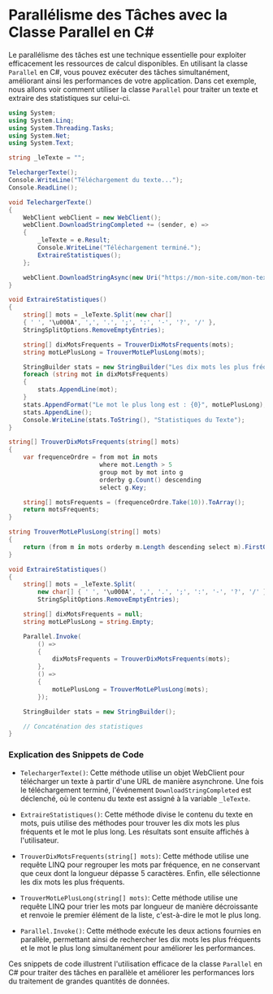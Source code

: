 # Parallélisme des Tâches avec la Classe Parallel en C#

Le parallélisme des tâches est une technique essentielle pour exploiter efficacement les ressources de calcul disponibles. En utilisant la classe `Parallel` en C#, vous pouvez exécuter des tâches simultanément, améliorant ainsi les performances de votre application. Dans cet exemple, nous allons voir comment utiliser la classe `Parallel` pour traiter un texte et extraire des statistiques sur celui-ci.

```csharp
using System;
using System.Linq;
using System.Threading.Tasks;
using System.Net;
using System.Text;

string _leTexte = "";

TelechargerTexte();
Console.WriteLine("Téléchargement du texte...");
Console.ReadLine();

void TelechargerTexte()
{
    WebClient webClient = new WebClient();
    webClient.DownloadStringCompleted += (sender, e) =>
    {
        _leTexte = e.Result;
        Console.WriteLine("Téléchargement terminé.");
        ExtraireStatistiques();
    };

    webClient.DownloadStringAsync(new Uri("https://mon-site.com/mon-texte.txt"));
}

void ExtraireStatistiques()
{
    string[] mots = _leTexte.Split(new char[]
    { ' ', '\u000A', ',', '.', ';', ':', '-', '?', '/' },
    StringSplitOptions.RemoveEmptyEntries);

    string[] dixMotsFrequents = TrouverDixMotsFrequents(mots);
    string motLePlusLong = TrouverMotLePlusLong(mots);

    StringBuilder stats = new StringBuilder("Les dix mots les plus fréquents sont :\n");
    foreach (string mot in dixMotsFrequents)
    {
        stats.AppendLine(mot);
    }
    stats.AppendFormat("Le mot le plus long est : {0}", motLePlusLong);
    stats.AppendLine();
    Console.WriteLine(stats.ToString(), "Statistiques du Texte");
}

string[] TrouverDixMotsFrequents(string[] mots)
{
    var frequenceOrdre = from mot in mots
                         where mot.Length > 5
                         group mot by mot into g
                         orderby g.Count() descending
                         select g.Key;

    string[] motsFrequents = (frequenceOrdre.Take(10)).ToArray();
    return motsFrequents;
}

string TrouverMotLePlusLong(string[] mots)
{
    return (from m in mots orderby m.Length descending select m).FirstOrDefault();
}

void ExtraireStatistiques()
{
    string[] mots = _leTexte.Split(
        new char[] { ' ', '\u000A', ',', '.', ';', ':', '-', '?', '/' },
        StringSplitOptions.RemoveEmptyEntries);

    string[] dixMotsFrequents = null;
    string motLePlusLong = string.Empty;

    Parallel.Invoke(
        () =>
        {
            dixMotsFrequents = TrouverDixMotsFrequents(mots);
        },
        () =>
        {
            motLePlusLong = TrouverMotLePlusLong(mots);
        });

    StringBuilder stats = new StringBuilder();

    // Concaténation des statistiques
}
```

### Explication des Snippets de Code

- `TelechargerTexte()`: Cette méthode utilise un objet WebClient pour télécharger un texte à partir d'une URL de manière asynchrone. Une fois le téléchargement terminé, l'événement `DownloadStringCompleted` est déclenché, où le contenu du texte est assigné à la variable `_leTexte`.

- `ExtraireStatistiques()`: Cette méthode divise le contenu du texte en mots, puis utilise des méthodes pour trouver les dix mots les plus fréquents et le mot le plus long. Les résultats sont ensuite affichés à l'utilisateur.

- `TrouverDixMotsFrequents(string[] mots)`: Cette méthode utilise une requête LINQ pour regrouper les mots par fréquence, en ne conservant que ceux dont la longueur dépasse 5 caractères. Enfin, elle sélectionne les dix mots les plus fréquents.

- `TrouverMotLePlusLong(string[] mots)`: Cette méthode utilise une requête LINQ pour trier les mots par longueur de manière décroissante et renvoie le premier élément de la liste, c'est-à-dire le mot le plus long.

- `Parallel.Invoke()`: Cette méthode exécute les deux actions fournies en parallèle, permettant ainsi de rechercher les dix mots les plus fréquents et le mot le plus long simultanément pour améliorer les performances.

Ces snippets de code illustrent l'utilisation efficace de la classe `Parallel` en C# pour traiter des tâches en parallèle et améliorer les performances lors du traitement de grandes quantités de données.